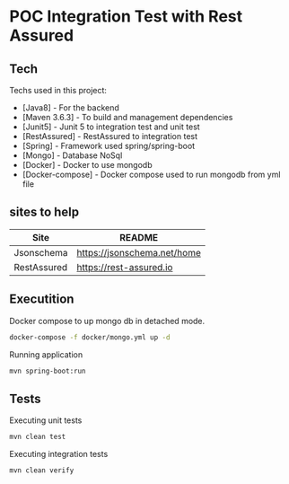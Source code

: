 # POC Integration Test with Rest Assured

## Tech

Techs used in this project:

- [Java8] - For the backend
- [Maven 3.6.3] - To build and management dependencies
- [Junit5] - Junit 5 to integration test and unit test
- [RestAssured] - RestAssured to integration test
- [Spring] - Framework used spring/spring-boot
- [Mongo] - Database NoSql
- [Docker] - Docker to use mongodb
- [Docker-compose] - Docker compose used to run mongodb from yml file

## sites to help 


| Site | README |
| ------ | ------ |
| Jsonschema | https://jsonschema.net/home |
| RestAssured | https://rest-assured.io |

## Executition

Docker compose to up mongo db in detached mode.

```sh
docker-compose -f docker/mongo.yml up -d
```

Running application

```sh
mvn spring-boot:run
```

## Tests

Executing unit tests

```sh
mvn clean test
```
Executing integration tests

```sh
mvn clean verify
